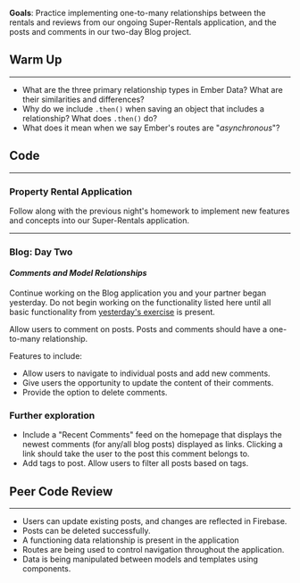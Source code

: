 **Goals**:  Practice implementing one-to-many relationships between the rentals and reviews from our ongoing Super-Rentals application, and the posts and comments in our two-day Blog project. 

## Warm Up
<hr>

* What are the three primary relationship types in Ember Data? What are their similarities and differences?
* Why do we include `.then()` when saving an object that includes a relationship? What does `.then()` do?
* What does it mean when we say Ember's routes are "_asynchronous_"?

## Code
<hr>

### Property Rental Application

Follow along with the previous night's homework to implement new features and concepts into our Super-Rentals application.

<hr>

### Blog: Day Two
#### _Comments and Model Relationships_

Continue working on the Blog application you and your partner began yesterday. Do not begin working on the functionality listed here until all basic functionality from [yesterday's exercise](https://www.learnhowtoprogram.com/lessons/blog-day-one) is present.  

Allow users to comment on posts. Posts and comments should have a one-to-many relationship. 

Features to include:

* Allow users to navigate to individual posts and add new comments. 
* Give users the opportunity to update the content of their comments.
* Provide the option to delete comments.

### Further exploration

* Include a "Recent Comments" feed on the homepage that displays the newest comments (for any/all blog posts) displayed as links.  Clicking a link should take the user to the post this comment belongs to.
* Add tags to post. Allow users to filter all posts based on tags. 

## Peer Code Review
<hr>

* Users can update existing posts, and changes are reflected in Firebase.
* Posts can be deleted successfully.
* A functioning data relationship is present in the application
* Routes are being used to control navigation throughout the application.
* Data is being manipulated between models and templates using components.
